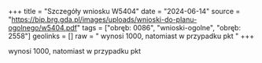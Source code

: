 +++
title = "Szczegóły wniosku W5404"
date = "2024-06-14"
source = "https://bip.brg.gda.pl/images/uploads/wnioski-do-planu-ogolnego/w5404.pdf"
tags = ["obręb: 0086", "wnioski-ogolne", "obręb: 2558"]
geolinks = []
raw = " wynosi 1000, natomiast w przypadku pkt "
+++

 wynosi 1000, natomiast w przypadku pkt 



